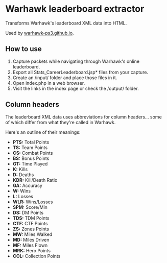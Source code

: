 # Warhawk leaderboard extractor

Transforms Warhawk's leaderboard XML data into HTML.

Used by [warhawk-ps3.github.io](https://warhawk-ps3.github.io/).

## How to use

1. Capture packets while navigating through Warhawk's online leaderboard.
2. Export all Stats_CareerLeaderboard.jsp* files from your capture.
3. Create an /input/ folder and place those files in it.
4. Open index.php in a web browser.
5. Visit the links in the index page or check the /output/ folder.

## Column headers

The leaderboard XML data uses abbreviations for column headers... some of which differ from what they're called in Warhawk.

Here's an outline of their meanings:

* **PTS:** Total Points
* **TS:** Team Points
* **CS:** Combat Points
* **BS:** Bonus Points
* **GT:** Time Played
* **K:** Kills
* **D:** Deaths
* **KDR:** Kill/Death Ratio
* **GA:** Accuracy
* **W:** Wins
* **L:** Losses
* **WLR:** Wins/Losses
* **SPM:** Score/Min
* **DS:** DM Points
* **TDS:** TDM Points
* **CTF:** CTF Points
* **ZS:** Zones Points
* **MW:** Miles Walked
* **MD:** Miles Driven
* **MF:** Miles Flown
* **MRK:** Hero Points
* **COL:** Collection Points
